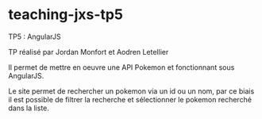 # teaching-jxs-tp5
TP5 : AngularJS

TP réalisé par Jordan Monfort et Aodren Letellier

Il permet de mettre en oeuvre une API Pokemon et fonctionnant sous AngularJS.

Le site permet de rechercher un pokemon via un id ou un nom, par ce biais il est possible de filtrer la recherche et sélectionner le pokemon recherché dans la liste.